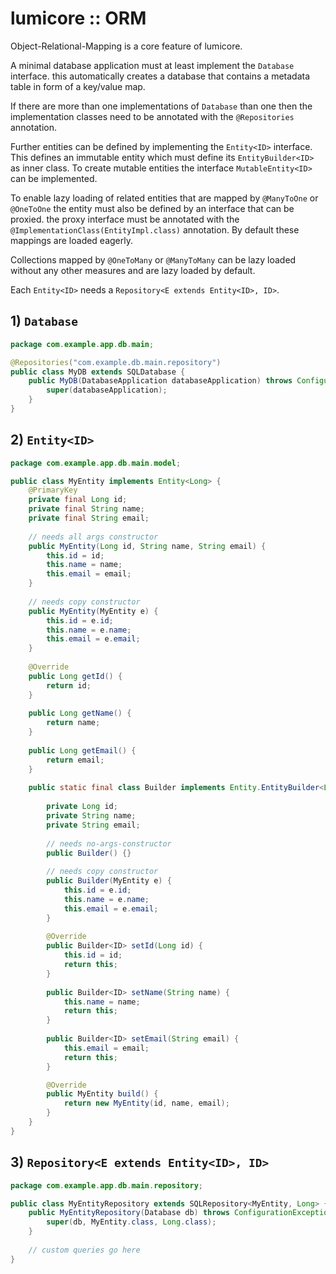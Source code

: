 # lumicore :: ORM

Object-Relational-Mapping is a core feature of lumicore.

A minimal database application must at least implement the `Database` interface. this automatically creates a database that contains a metadata table in form of a key/value map.

If there are more than one implementations of `Database` than one then the implementation classes need to be annotated with the `@Repositories` annotation.

Further entities can be defined by implementing the `Entity<ID>` interface. This defines an immutable entity which must define its `EntityBuilder<ID>` as inner class. To create mutable entities the interface `MutableEntity<ID>` can be implemented.

To enable lazy loading of related entities that are mapped by `@ManyToOne` or `@OneToOne` the entity must also be defined by an interface that can be proxied. the proxy interface must be annotated with the `@ImplementationClass(EntityImpl.class)` annotation. By default these mappings are loaded eagerly.

Collections mapped by `@OneToMany` or `@ManyToMany` can be lazy loaded without any other measures and are lazy loaded by default.

Each `Entity<ID>` needs a `Repository<E extends Entity<ID>, ID>`.

## 1) `Database`
```java
package com.example.app.db.main;

@Repositories("com.example.db.main.repository")
public class MyDB extends SQLDatabase {
	public MyDB(DatabaseApplication databaseApplication) throws ConfigurationException {
		super(databaseApplication);
	}
}

```

## 2) `Entity<ID>`

```java
package com.example.app.db.main.model;

public class MyEntity implements Entity<Long> {
	@PrimaryKey
	private final Long id;
	private final String name;
	private final String email;
	
	// needs all args constructor
	public MyEntity(Long id, String name, String email) {
		this.id = id;
		this.name = name;
		this.email = email;
	}
	
	// needs copy constructor
	public MyEntity(MyEntity e) {
		this.id = e.id;
		this.name = e.name;
		this.email = e.email;
	}
	
	@Override
	public Long getId() {
		return id;
	}
	
	public Long getName() {
		return name;
	}
	
	public Long getEmail() {
		return email;
	}
	
	public static final class Builder implements Entity.EntityBuilder<Long> {
	
		private Long id;
		private String name;
		private String email;
		
		// needs no-args-constructor
		public Builder() {}
		
		// needs copy constructor
		public Builder(MyEntity e) {
			this.id = e.id;
			this.name = e.name;
			this.email = e.email;
		}
		
		@Override
		public Builder<ID> setId(Long id) {
			this.id = id;
			return this;
		}
		
		public Builder<ID> setName(String name) {
			this.name = name;
			return this;
		}
		
		public Builder<ID> setEmail(String email) {
			this.email = email;
			return this;
		}

		@Override
		public MyEntity build() {
			return new MyEntity(id, name, email);
		}
	}
}

```

## 3) `Repository<E extends Entity<ID>, ID>`

```java
package com.example.app.db.main.repository;

public class MyEntityRepository extends SQLRepository<MyEntity, Long> {
	public MyEntityRepository(Database db) throws ConfigurationException {
		super(db, MyEntity.class, Long.class);
	}
	
	// custom queries go here
}
```

